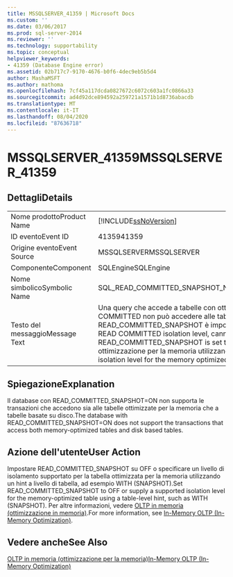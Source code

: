 ```yaml
---
title: MSSQLSERVER_41359 | Microsoft Docs
ms.custom: ''
ms.date: 03/06/2017
ms.prod: sql-server-2014
ms.reviewer: ''
ms.technology: supportability
ms.topic: conceptual
helpviewer_keywords:
- 41359 (Database Engine error)
ms.assetid: 02b717c7-9170-4676-b0f6-4dec9eb5b5d4
author: MashaMSFT
ms.author: mathoma
ms.openlocfilehash: 7cf45a117dcda0827672c6072c603a1fc0866a33
ms.sourcegitcommit: ad4d92dce894592a259721a1571b1d8736abacdb
ms.translationtype: MT
ms.contentlocale: it-IT
ms.lasthandoff: 08/04/2020
ms.locfileid: "87636718"
---
```

# <a name="mssqlserver_41359"></a><span data-ttu-id="6d64b-102">MSSQLSERVER_41359</span><span class="sxs-lookup"><span data-stu-id="6d64b-102">MSSQLSERVER_41359</span></span>
    
## <a name="details"></a><span data-ttu-id="6d64b-103">Dettagli</span><span class="sxs-lookup"><span data-stu-id="6d64b-103">Details</span></span>  
  
|||  
|-|-|  
|<span data-ttu-id="6d64b-104">Nome prodotto</span><span class="sxs-lookup"><span data-stu-id="6d64b-104">Product Name</span></span>|[!INCLUDE[ssNoVersion](../../includes/ssnoversion-md.md)]|  
|<span data-ttu-id="6d64b-105">ID evento</span><span class="sxs-lookup"><span data-stu-id="6d64b-105">Event ID</span></span>|<span data-ttu-id="6d64b-106">41359</span><span class="sxs-lookup"><span data-stu-id="6d64b-106">41359</span></span>|  
|<span data-ttu-id="6d64b-107">Origine evento</span><span class="sxs-lookup"><span data-stu-id="6d64b-107">Event Source</span></span>|<span data-ttu-id="6d64b-108">MSSQLSERVER</span><span class="sxs-lookup"><span data-stu-id="6d64b-108">MSSQLSERVER</span></span>|  
|<span data-ttu-id="6d64b-109">Componente</span><span class="sxs-lookup"><span data-stu-id="6d64b-109">Component</span></span>|<span data-ttu-id="6d64b-110">SQLEngine</span><span class="sxs-lookup"><span data-stu-id="6d64b-110">SQLEngine</span></span>|  
|<span data-ttu-id="6d64b-111">Nome simbolico</span><span class="sxs-lookup"><span data-stu-id="6d64b-111">Symbolic Name</span></span>|<span data-ttu-id="6d64b-112">SQL_READ_COMMITTED_SNAPSHOT_NOT_SUPPORTED</span><span class="sxs-lookup"><span data-stu-id="6d64b-112">SQL_READ_COMMITTED_SNAPSHOT_NOT_SUPPORTED</span></span>|  
|<span data-ttu-id="6d64b-113">Testo del messaggio</span><span class="sxs-lookup"><span data-stu-id="6d64b-113">Message Text</span></span>|<span data-ttu-id="6d64b-114">Una query che accede a tabelle con ottimizzazione per la memoria utilizzando il livello di isolamento READ COMMITTED non può accedere alle tabelle basate su disco quando l'opzione di database READ_COMMITTED_SNAPSHOT è impostata su ON.</span><span class="sxs-lookup"><span data-stu-id="6d64b-114">A query that accesses memory optimized tables using the READ COMMITTED isolation level, cannot access disk based tables when the database option READ_COMMITTED_SNAPSHOT is set to ON.</span></span> <span data-ttu-id="6d64b-115">Specificare un livello di isolamento supportato per la tabella con ottimizzazione per la memoria utilizzando un hint di tabella, ad esempio WITH (SNAPSHOT).</span><span class="sxs-lookup"><span data-stu-id="6d64b-115">Provide a supported isolation level for the memory optimized table using a table hint, such as WITH (SNAPSHOT).</span></span>|  
  
## <a name="explanation"></a><span data-ttu-id="6d64b-116">Spiegazione</span><span class="sxs-lookup"><span data-stu-id="6d64b-116">Explanation</span></span>  
 <span data-ttu-id="6d64b-117">Il database con READ_COMMITTED_SNAPSHOT=ON non supporta le transazioni che accedono sia alle tabelle ottimizzate per la memoria che a tabelle basate su disco.</span><span class="sxs-lookup"><span data-stu-id="6d64b-117">The database with READ_COMMITTED_SNAPSHOT=ON does not support the transactions that access both memory-optimized tables and disk based tables.</span></span>  
  
## <a name="user-action"></a><span data-ttu-id="6d64b-118">Azione dell'utente</span><span class="sxs-lookup"><span data-stu-id="6d64b-118">User Action</span></span>  
 <span data-ttu-id="6d64b-119">Impostare READ_COMMITTED_SNAPSHOT su OFF o specificare un livello di isolamento supportato per la tabella ottimizzata per la memoria utilizzando un hint a livello di tabella, ad esempio WITH (SNAPSHOT).</span><span class="sxs-lookup"><span data-stu-id="6d64b-119">Set READ_COMMITTED_SNAPSHOT to OFF or supply a supported isolation level for the memory-optimized table using a table-level hint, such as WITH (SNAPSHOT).</span></span> <span data-ttu-id="6d64b-120">Per altre informazioni, vedere [OLTP in memoria &#40;ottimizzazione in memoria&#41;](../in-memory-oltp/in-memory-oltp-in-memory-optimization.md).</span><span class="sxs-lookup"><span data-stu-id="6d64b-120">For more information, see [In-Memory OLTP &#40;In-Memory Optimization&#41;](../in-memory-oltp/in-memory-oltp-in-memory-optimization.md).</span></span>  
  
## <a name="see-also"></a><span data-ttu-id="6d64b-121">Vedere anche</span><span class="sxs-lookup"><span data-stu-id="6d64b-121">See Also</span></span>  
 [<span data-ttu-id="6d64b-122">OLTP in memoria &#40;ottimizzazione per la memoria&#41;</span><span class="sxs-lookup"><span data-stu-id="6d64b-122">In-Memory OLTP &#40;In-Memory Optimization&#41;</span></span>](../in-memory-oltp/in-memory-oltp-in-memory-optimization.md)  
  
  

